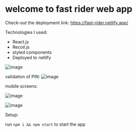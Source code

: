  # welcome to fast rider web app

 Check-out the deployment link: https://fast-rider.netlify.app/

 Technologies I used:

- React.js
- Recoil.js
- styled components
- Deployed to netlify

![image](https://user-images.githubusercontent.com/60109725/145196733-59784ff7-5d3a-46a8-b54c-366457683719.png)

validation of PIN: 
![image](https://user-images.githubusercontent.com/60109725/145196817-82ad1671-a520-48ea-871d-68d7759ee92d.png)



mobile screens:

![image](https://user-images.githubusercontent.com/60109725/145196621-2d378318-c861-4893-80d5-1412c2526d45.png)

![image](https://user-images.githubusercontent.com/60109725/145196668-f61a42f1-09dc-4f74-b8c8-703c1d90988a.png)


Setup:

run `npm i && npm start` to start the app
